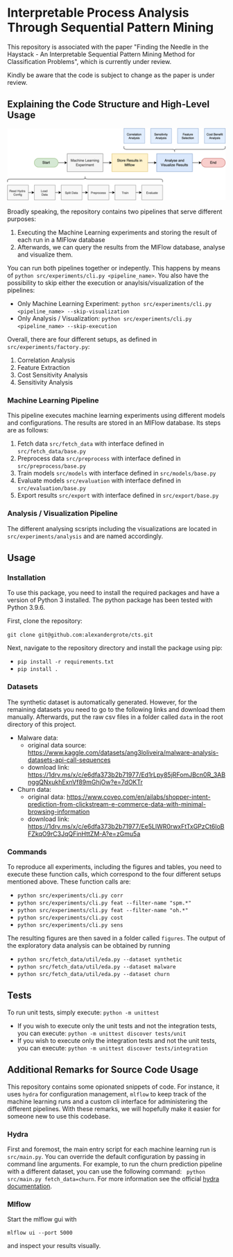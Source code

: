 # Interpretable Process Analysis Through Sequential Pattern Mining

This repository is associated with the paper "Finding the Needle in the Haystack - An Interpretable Sequential Pattern Mining Method for Classification Problems", which is currently under review.

Kindly be aware that the code is subject to change as the paper is under review.

## Explaining the Code Structure and High-Level Usage

![Repository structure](/static/images/ml2mlflow2vis.png)

Broadly speaking, the repository contains two pipelines that serve different purposes:
1) Executing the Machine Learning experiments and storing the result of each run in a MlFlow database
2) Afterwards, we can query the results from the MlFlow database, analyse and visualize them.

You can run both pipelines together or indepently. This happens by means of `python src/experiments/cli.py <pipeline_name>`. You also have the possibility to skip either the execution or anaylsis/visualization of the pipelines:

- Only Machine Learning Experiment: `python src/experiments/cli.py <pipeline_name> --skip-visualization`  
- Only Analysis / Visualization: `python src/experiments/cli.py <pipeline_name> --skip-execution` 

Overall, there are four different setups, as defined in `src/experiments/factory.py`:
1) Correlation Analysis
2) Feature Extraction 
3) Cost Sensitivity Analysis 
4) Sensitivity Analysis

### Machine Learning Pipeline

This pipeline executes machine learning experiments using different models and configurations. The results are stored in an MlFlow database. Its steps are as follows:

1) Fetch data `src/fetch_data` with interface defined in `src/fetch_data/base.py`
2) Preprocess data `src/preprocess` with interface defined in `src/preprocess/base.py`
3) Train models `src/models` with interface defined in `src/models/base.py`
4) Evaluate models `src/evaluation` with interface defined in `src/evaluation/base.py`
5) Export results `src/export` with interface defined in `src/export/base.py`


### Analysis / Visualization Pipeline

The different analysing scsripts including the visualizations are located in `src/experiments/analysis` and are named accordingly. 

## Usage 

### Installation

To use this package, you need to install the required packages and have a version of Python 3 installed. The python package has been tested with Python 3.9.6.

First, clone the repository:

`git clone git@github.com:alexandergrote/cts.git`

Next, navigate to the repository directory and install the package using pip:

- `pip install -r requirements.txt`
- `pip install .`

### Datasets

The synthetic dataset is automatically generated. However, for the remaining datasets you need to go to the following links and download them manually. Afterwards, put the raw csv files in a folder called `data` in the root directory of this project.
- Malware data:
    - original data source: https://www.kaggle.com/datasets/ang3loliveira/malware-analysis-datasets-api-call-sequences
    - download link: https://1drv.ms/x/c/e6dfa373b2b71977/Ed1rLpy85jRFomJBcn0R_3ABnggQNxukhExnVf89mGhjOw?e=7dOKTr
- Churn data: 
    - original data:  https://www.coveo.com/en/ailabs/shopper-intent-prediction-from-clickstream-e-commerce-data-with-minimal-browsing-information
    - download link: https://1drv.ms/x/c/e6dfa373b2b71977/Ee5LlWR0rwxFtTxGPzCt6loBFZkqO9rC3JqQFinHttZM-A?e=zGmu5a

### Commands

To reproduce all experiments, including the figures and tables, you need to execute these function calls, which correspond to the four different setups mentioned above. These function calls are:
- `python src/experiments/cli.py corr`
- `python src/experiments/cli.py feat --filter-name "spm.*"` 
- `python src/experiments/cli.py feat --filter-name "oh.*"`
- `python src/experiments/cli.py cost`
- `python src/experiments/cli.py sens`

The resulting figures are then saved in a folder called `figures`. The output of the exploratory data analysis can be obtained by running
- `python src/fetch_data/util/eda.py --dataset synthetic`
- `python src/fetch_data/util/eda.py --dataset malware`
- `python src/fetch_data/util/eda.py --dataset churn`

## Tests

To run unit tests, simply execute: ``python -m unittest``

- If you wish to execute only the unit tests and not the integration tests, you can execute: ``python -m unittest discover tests/unit``
- If you wish to execute only the integration tests and not the unit tests, you can execute: ``python -m unittest discover tests/integration``

## Additional Remarks for Source Code Usage

This repository contains some opionated snippets of code. For instance, it uses `hydra` for configuration management, ``mlflow`` to keep track of the machine learning runs and a custom cli interface for administering the different pipelines. With these remarks, we will hopefully make it easier for someone new to use this codebase.

### Hydra

First and foremost, the main entry script for each machine learning run is `src/main.py`. You can override the default configuration by passing in command line arguments. For example, to run the churn prediction pipeline with a different dataset, you can use the following command: ` python src/main.py fetch_data=churn`. For more information see the official [hydra documentation](https://hydra.cc/docs/intro/). 

### Mlflow

Start the mlflow gui with 

```
mlflow ui --port 5000
```
and inspect your results visually.
